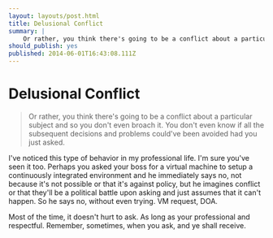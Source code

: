 ```yaml
---
layout: layouts/post.html
title: Delusional Conflict
summary: |
    Or rather, you think there's going to be a conflict about a particular subject and so you don't even broach it. You don't even know if all the subsequent decisions and problems could've been avoided had you just asked.
should_publish: yes
published: 2014-06-01T16:43:08.111Z
---
```

# Delusional Conflict

> Or rather, you think there's going to be a conflict about a particular subject and so you don't even broach it. You don't even know if all the subsequent decisions and problems could've been avoided had you just asked.

I've noticed this type of behavior in my professional life. I'm sure you've seen it too. Perhaps you asked your boss for a virtual machine to setup a continuously integrated environment and he immediately says no, not because it's not possible or that it's against policy, but he imagines conflict or that they'll be a political battle upon asking and just assumes that it can't happen. So he says no, without even trying. VM request, DOA.

Most of the time, it doesn't hurt to ask. As long as your professional and respectful. Remember, sometimes, when you ask, and ye shall receive.